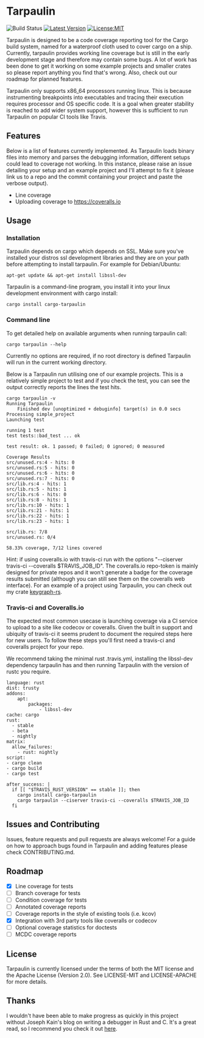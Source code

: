 # Tarpaulin

![Build Status](https://travis-ci.org/xd009642/tarpaulin.svg?branch=master) [![Latest Version](https://img.shields.io/crates/v/cargo-tarpaulin.svg)](https://crates.io/crates/cargo-tarpaulin)  [![License:MIT](https://img.shields.io/badge/License-MIT-yellow.svg)](https://opensource.org/licenses/MIT)

Tarpaulin is designed to be a code coverage reporting tool for the Cargo build
system, named for a waterproof cloth used to cover cargo on a ship. Currently,
tarpaulin provides working line coverage but is still in the early development
stage and therefore may contain some bugs. A lot of work has been done to get it
working on some example projects and smaller crates so please report anything
you find that's wrong. Also, check out our roadmap for planned features.

Tarpaulin only supports x86_64 processors running linux. This is because
instrumenting breakpoints into executables and tracing their execution requires
processor and OS specific code. It is a goal when greater stability is reached
to add wider system support, however this is sufficient to run Tarpaulin on
popular CI tools like Travis. 

## Features

Below is a list of features currently implemented. As Tarpaulin loads binary
files into memory and parses the debugging information, different setups could
lead to coverage not working. In this instance, please raise an issue detailing
your setup and an example project and I'll attempt to fix it (please link us to
a repo and the commit containing your project and paste the verbose output).

* Line coverage
* Uploading coverage to https://coveralls.io

## Usage

### Installation

Tarpaulin depends on cargo which depends on SSL. Make sure you've installed
your distros ssl development libraries and they are on your path before
attempting to install tarpaulin. For example for Debian/Ubuntu:

```text
apt-get update && apt-get install libssl-dev
```

Tarpaulin is a command-line program, you install it into your linux development
environment with cargo install:

```text
cargo install cargo-tarpaulin
```

### Command line

To get detailed help on available arguments when running tarpaulin call:

```text
cargo tarpaulin --help
```
Currently no options are required, if no root directory is defined Tarpaulin
will run in the current working directory.

Below is a Tarpaulin run utilising one of our example projects. This is a
relatively simple project to test and if you check the test, you can see the
output correctly reports the lines the test hits.


```text
cargo tarpaulin -v
Running Tarpaulin
    Finished dev [unoptimized + debuginfo] target(s) in 0.0 secs
Processing simple_project
Launching test

running 1 test
test tests::bad_test ... ok

test result: ok. 1 passed; 0 failed; 0 ignored; 0 measured

Coverage Results
src/unused.rs:4 - hits: 0
src/unused.rs:5 - hits: 0
src/unused.rs:6 - hits: 0
src/unused.rs:7 - hits: 0
src/lib.rs:4 - hits: 1
src/lib.rs:5 - hits: 1
src/lib.rs:6 - hits: 0
src/lib.rs:8 - hits: 1
src/lib.rs:10 - hits: 1
src/lib.rs:21 - hits: 1
src/lib.rs:22 - hits: 1
src/lib.rs:23 - hits: 1

src/lib.rs: 7/8
src/unused.rs: 0/4

58.33% coverage, 7/12 lines covered
```

Hint: if using coveralls.io with travis-ci run with the options
"--ciserver travis-ci --coveralls $TRAVIS_JOB_ID". The coveralls.io repo-token
is mainly designed for private repos and it won't generate a badge for the
coverage results submitted (although you can still see them on the coveralls
web interface). For an example of a project using Tarpaulin, you can check out
my crate [keygraph-rs](https://github.com/xd009642/keygraph-rs).

### Travis-ci and Coveralls.io

The expected most common usecase is launching coverage via a CI service to
upload to a site like codecov or coveralls. Given the built in support and
ubiquity of travis-ci it seems prudent to document the required steps here for
new users. To follow these steps you'll first need a travis-ci and coveralls
project for your repo. 

We recommend taking the minimal rust .travis.yml, installing the libssl-dev
dependency tarpaulin has and then running Tarpaulin with the version of rustc
you require.

```text
language: rust
dist: trusty
addons:
    apt:
        packages:
            - libssl-dev
cache: cargo
rust:
  - stable
  - beta
  - nightly
matrix:
  allow_failures:
    - rust: nightly
script:
- cargo clean
- cargo build
- cargo test

after_success: |
  if [[ "$TRAVIS_RUST_VERSION" == stable ]]; then
    cargo install cargo-tarpaulin
    cargo tarpaulin --ciserver travis-ci --coveralls $TRAVIS_JOB_ID
  fi
```

## Issues and Contributing

Issues, feature requests and pull requests are always welcome! For a guide on
how to approach bugs found in Tarpaulin and adding features please check 
CONTRIBUTING.md.

## Roadmap

- [x] Line coverage for tests
- [ ] Branch coverage for tests
- [ ] Condition coverage for tests
- [ ] Annotated coverage reports
- [ ] Coverage reports in the style of existing tools (i.e. kcov)
- [x] Integration with 3rd party tools like coveralls or codecov
- [ ] Optional coverage statistics for doctests
- [ ] MCDC coverage reports

## License

Tarpaulin is currently licensed under the terms of both the MIT license and the
Apache License (Version 2.0). See LICENSE-MIT and LICENSE-APACHE for more details.

## Thanks

I wouldn't have been able to make progress as quickly in this project without
Joseph Kain's blog on writing a debugger in Rust and C. It's a great read, so I
recommend you check it out [here](http://system.joekain.com/debugger/).
